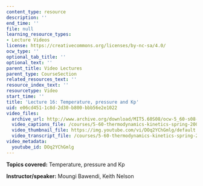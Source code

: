 ```yaml
---
content_type: resource
description: ''
end_time: ''
file: null
learning_resource_types:
- Lecture Videos
license: https://creativecommons.org/licenses/by-nc-sa/4.0/
ocw_type: ''
optional_tab_title: ''
optional_text: ''
parent_title: Video Lectures
parent_type: CourseSection
related_resources_text: ''
resource_index_text: ''
resourcetype: Video
start_time: ''
title: 'Lecture 16: Temperature, pressure and Kp'
uid: e06cd451-1c8d-2d30-b800-bbb56e2e1022
video_files:
  archive_url: http://www.archive.org/download/MIT5.60S08/ocw-5_60-s08-lec16_300k.mp4
  video_captions_file: /courses/5-60-thermodynamics-kinetics-spring-2008/f0d845c42e26534e8a3374d2811442dc_DOq2YChGmlg.vtt
  video_thumbnail_file: https://img.youtube.com/vi/DOq2YChGmlg/default.jpg
  video_transcript_file: /courses/5-60-thermodynamics-kinetics-spring-2008/821af884176c9b24011a2026787fca58_DOq2YChGmlg.pdf
video_metadata:
  youtube_id: DOq2YChGmlg
---
```


**Topics covered:** Temperature, pressure and Kp

**Instructor/speaker:** Moungi Bawendi, Keith Nelson

